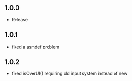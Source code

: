 ## 1.0.0
- Release

## 1.0.1
- fixed a asmdef problem

## 1.0.2
- fixed isOverUI() requiring old input system instead of new